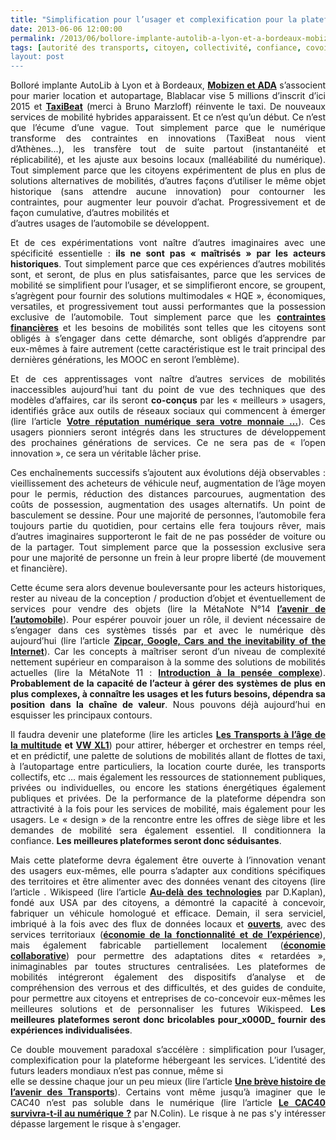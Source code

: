 ```yaml
---
title: "Simplification pour l’usager et complexification pour la plateforme, Qui est prêt pour augmenter le niveau de complexité ?"
date: 2013-06-06 12:00:00
permalink: /2013/06/bollore-implante-autolib-a-lyon-et-a-bordeaux-mobizen-etada-sassocient-pour-marier-location-et-autopartage-blablacar.html
tags: [autorité des transports, citoyen, collectivité, confiance, covoiturage, donnée data, économie de l'expérience, économie fonctionnalité, Fablab, google, gouvernance, intelligence collective, internet, ITS, management de la mobilité, marketing individualisé, multimodes, open innovation, partage de données, pensée complexe, plate-forme, Service de mobilité, TIC, UX]
layout: post
---
```


<p style="text-align: justify">Bolloré implante AutoLib à Lyon et à Bordeaux, <strong><a href="http://t.co/S6yVcBg79F" target="_blank">Mobizen et ADA</a></strong> s’associent pour marier location et autopartage, Blablacar vise 5 millions d’inscrit d’ici 2015 et <strong><a href="https://taxibeat.fr/" target="_blank">TaxiBeat</a></strong> (merci à Bruno Marzloff) réinvente le taxi. De nouveaux services de mobilité hybrides apparaissent. Et ce n’est qu’un début. Ce n’est que l’écume d’une vague. Tout simplement parce que le numérique transforme des contraintes en innovations (TaxiBeat nous vient d’Athènes…), les transfère tout de suite partout (instantanéité et réplicabilité), et les ajuste aux besoins locaux (malléabilité du numérique). Tout simplement parce que les citoyens expérimentent de plus en plus de solutions alternatives de mobilités, d’autres façons d’utiliser le même objet historique (sans attendre aucune innovation) pour contourner les contraintes, pour augmenter leur pouvoir d’achat. Progressivement et de façon cumulative, d’autres mobilités et<br />d’autres usages de l’automobile se développent. </p>  <!--more-->   <p style="text-align: justify">Et de ces expérimentations vont naître d’autres imaginaires avec une spécificité essentielle : <strong>ils ne sont pas « maîtrisés » par les acteurs historiques</strong>. Tout simplement parce que ces expériences d’autres mobilités sont, et seront, de plus en plus satisfaisantes, parce que les services de mobilité se simplifient pour l’usager, et se simplifieront encore, se groupent, s’agrègent pour fournir des solutions multimodales « HQE », économiques, versatiles, et progressivement tout aussi performantes que la possession exclusive de l’automobile. Tout simplement parce que les <strong><a href="http://t.co/fSehYJ0Ymm" target="_blank">contraintes financières</a></strong> et les besoins de mobilités sont telles que les citoyens sont obligés à s’engager dans cette démarche, sont obligés d’apprendre par eux-mêmes à faire autrement (cette caractéristique est le trait principal des dernières générations, les MOOC en seront l’emblème).</p> <p style="text-align: justify">Et de ces apprentissages vont naître d’autres services de mobilités inaccessibles aujourd’hui tant du point de vue des techniques que des modèles d’affaires, car ils seront <strong>co-conçus </strong>par les « meilleurs » usagers, identifiés grâce aux outils de réseaux sociaux qui commencent à émerger (lire l’article <strong><a href="https://gabrielplassat.github.io/transportsdufutur/2013/04/votre-reputation-numerique-sera-votre-monnaie-et-la-base-de-votre-implication-altruiste.html" target="_blank">Votre réputation numérique sera votre monnaie …</a></strong>). Ces usagers pionniers seront intégrés dans les structures de développement des prochaines générations de services. Ce ne sera pas de « l’open innovation », ce sera un véritable lâcher prise. </p> <p style="text-align: justify">Ces enchaînements successifs s’ajoutent aux évolutions déjà observables : vieillissement des acheteurs de véhicule neuf, augmentation de l’âge moyen pour le permis, réduction des distances parcourues, augmentation des coûts de possession, augmentation des usages alternatifs. Un point de basculement se dessine. Pour une majorité de personnes, l’automobile fera toujours partie du quotidien, pour certains elle fera toujours rêver, mais d’autres imaginaires supporteront le fait de ne pas posséder de voiture ou de la partager. Tout simplement parce que la possession exclusive sera pour une majorité de personne un frein à leur propre liberté (de mouvement et financière).</p> <p style="text-align: justify">Cette écume sera alors devenue bouleversante pour les acteurs historiques, rester au niveau de la conception / production d’objet et éventuellement de services pour vendre des objets (lire la MétaNote N°14 <strong><a href="https://gabrielplassat.github.io/transportsdufutur/2012/07/lavenir-de-lautomobile.html" target="_blank">l’avenir de l’automobile</a></strong>). Pour espérer pouvoir jouer un rôle, il devient nécessaire de s’engager dans ces systèmes tissés par et avec le numérique dès aujourd’hui (lire l’article <strong><a href="http://gigaom.com/2013/01/02/zipcar-google-cars-and-the-inevitability-of-the-internet/" target="_blank">Zipcar, Google, Cars and the inevitability of the Internet</a></strong>). Car les concepts à maîtriser seront d’un niveau de complexité nettement supérieur en comparaison à la somme des solutions de mobilités actuelles (lire la MétaNote 11 : <strong><a href="https://gabrielplassat.github.io/transportsdufutur/2011/04/metanote-tdf-11-transports-mobilites-introduction-a-la-pensee-complexe.html" target="_blank">Introduction à la pensée complexe</a></strong>). <strong>Probablement de la capacité de l’acteur à gérer des systèmes de plus en plus complexes, à connaître les usages et les futurs besoins, dépendra sa position dans la chaîne de valeur</strong>. Nous pouvons déjà aujourd’hui en esquisser les principaux contours.</p> <p style="text-align: justify">Il faudra devenir une plateforme (lire les articles <strong><a href="https://gabrielplassat.github.io/transportsdufutur/2013/02/les-transports-a-lage-de-la-multitude.html" target="_blank">Les Transports à l’âge de la multitude</a> et <a href="https://gabrielplassat.github.io/transportsdufutur/2013/02/vw-xl1-prefigure-sans-doute-lautomobile-du-futur-ce-vehicule-objet-etait-previsible-depuis-des-dizaines-dannees.html" target="_blank">VW XL1</a></strong>) pour attirer, héberger et orchestrer en temps réel, et en prédictif, une palette de solutions de mobilités allant de flottes de taxi, à l’autopartage entre particuliers, la location courte durée, les transports collectifs, etc … mais également les ressources de stationnement publiques, privées ou individuelles, ou encore les stations énergétiques également publiques et privées. De la performance de la plateforme dépendra son attractivité à la fois pour les services de mobilité, mais également pour les usagers. Le « design » de la rencontre entre les offres de siège libre et les demandes de mobilité sera également essentiel. Il conditionnera la confiance. <strong>Les meilleures plateformes seront donc séduisantes</strong>.</p> <p style="text-align: justify">Mais cette plateforme devra également être ouverte à l’innovation venant des usagers eux-mêmes, elle pourra s’adapter aux conditions spécifiques des territoires et être alimenter avec des données venant des citoyens (lire l’article . Wikispeed (lire l’article <strong><a href="http://www.lemonde.fr/economie/article/2013/05/30/au-dela-des-technologies-pour-un-soutien-aux-projets-heterodoxes_3421061_3234.html" target="_blank">Au-delà des technologies</a></strong> par D.Kaplan), fondé aux USA par des citoyens, a démontré la capacité à concevoir, fabriquer un véhicule homologué et efficace. Demain, il sera serviciel, imbriqué à la fois avec des flux de données locaux et <strong><a href="http://www.latribune.fr/entreprises-finance/green-business/20130418trib000760348/l-open-data-une-mine-pour-l-economie-sociale-et-solidaire.html" target="_blank">ouverts</a></strong>, avec des services territoriaux (<strong><a href="https://gabrielplassat.github.io/transportsdufutur/2013/03/la-mutation-du-secteur-des-transports-a-la-croisee-de-3-economies.html" target="_blank">économie de la fonctionnalité et de l’expérience</a></strong>), mais également fabricable partiellement localement (<strong><a href="https://gabrielplassat.github.io/transportsdufutur/2013/03/la-mutation-du-secteur-des-transports-a-la-croisee-de-3-economies.html" target="_blank">économie collaborative</a></strong>) pour permettre des adaptations dites « retardées », inimaginables par toutes structures centralisées. Les plateformes de mobilités intégreront également des dispositifs d’analyse et de compréhension des verrous et des difficultés, et des guides de conduite, pour permettre aux citoyens et entreprises de co-concevoir eux-mêmes les meilleures solutions et de personnaliser les futures Wikispeed. <strong>Les meilleures plateformes seront donc bricolables pour_x000D_
 fournir des expériences individualisées</strong>.</p> <p style="text-align: justify">Ce double mouvement paradoxal s’accélère : simplification pour l’usager, complexification pour la plateforme hébergeant les services. L’identité des futurs leaders mondiaux n’est pas connue, même si<br />elle se dessine chaque jour un peu mieux (lire l’article <strong><a href="https://gabrielplassat.github.io/transportsdufutur/2013/05/nayant-pas-su-sintegrer-dans-le-numerique-nomade-porte-par-la-multitude-certains-comme-dell-lien-microsoft-ou-nokia-l.html" target="_blank">Une brève histoire de l’avenir des Transports</a></strong>). Certains vont même jusqu’à imaginer que le CAC40 n’est pas soluble dans le numérique (lire l’article <strong><a href="http://lnkd.in/G4bwsu" target="_blank">Le CAC40 survivra-t-il au numérique ?</a></strong> par N.Colin). Le risque à ne pas s'y intéresser dépasse largement le risque à s'engager.</p>
